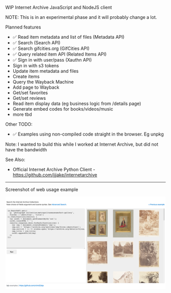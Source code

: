WIP Internet Archive JavaScript and NodeJS client

NOTE: This is in an experimental phase and it will probably change a lot.

Planned features

- ✅ Read item metadata and list of files (Metadata API)
- ✅ Search (Search API)
- ✅ Search gifcities.org (GifCities API)
- ✅ Query related item API (Related Items API)
- ✅ Sign in with user/pass (Xauthn API)
- Sign in with s3 tokens
- Update item metadata and files
- Create items
- Query the Wayback Machine
- Add page to Wayback
- Get/set favorites
- Get/set reviews
- Read item display data (eg business logic from /details page)
- Generate embed codes for books/videos/music
- more tbd

Other TODO:

- ✅ Examples using non-compiled code straight in the browser. Eg unpkg

Note:
I wanted to build this while I worked at Internet Archive, but did not have the bandwidth

See Also:

- Official Internet Archive Python Client - https://github.com/jjjake/internetarchive

---

Screenshot of web usage example

![screenshot](./documentation/img/examples-ss-1.png)

